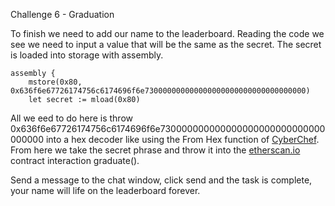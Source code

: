 Challenge 6 - Graduation

To finish we need to add our name to the leaderboard. 
Reading the code we see we need to input a value that will be the same as the secret. The secret is loaded into storage with assembly.

```solidity
assembly {
    mstore(0x80, 0x636f6e67726174756c6174696f6e730000000000000000000000000000000000)
    let secret := mload(0x80)
```

All we eed to do here is throw 0x636f6e67726174756c6174696f6e730000000000000000000000000000000000 into a hex decoder like using the From Hex function of [CyberChef](https://gchq.github.io/CyberChef/#recipe=From_Hex('Auto')). From here we take the secret phrase and throw it into the [etherscan.io](https://goerli.etherscan.io/) contract interaction graduate().

Send a message to the chat window, click send and the task is complete, your name will life on the leaderboard forever.